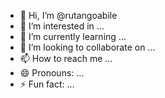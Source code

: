 - 👋 Hi, I’m @rutangoabile
- 👀 I’m interested in ...
- 🌱 I’m currently learning ...
- 💞️ I’m looking to collaborate on ...
- 📫 How to reach me ...
- 😄 Pronouns: ...
- ⚡ Fun fact: ...

<!---
rutangoabile/rutangoabile is a ✨ special ✨ repository because its `README.md` (this file) appears on your GitHub profile.
You can click the Preview link to take a look at your changes.
--->
